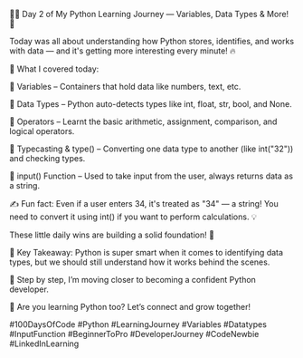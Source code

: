 👨‍💻 Day 2 of My Python Learning Journey — Variables, Data Types & More! 🐍

 Today was all about understanding how Python stores, identifies, and works with data — and it's getting more interesting every minute! 🔥

📘 What I covered today:

🔸 Variables – Containers that hold data like numbers, text, etc.

 🔸 Data Types – Python auto-detects types like int, float, str, bool, and None.

 🔸 Operators – Learnt the basic arithmetic, assignment, comparison, and logical operators.

 🔸 Typecasting & type() – Converting one data type to another (like int("32")) and checking types.

 🔸 input() Function – Used to take input from the user, always returns data as a string.

✍️ Fun fact: Even if a user enters 34, it's treated as "34" — a string! You need to convert it using int() if you want to perform calculations. 💡

 These little daily wins are building a solid foundation! 💪

📍 Key Takeaway: Python is super smart when it comes to identifying data types, but we should still understand how it works behind the scenes.

👣 Step by step, I’m moving closer to becoming a confident Python developer.

💬 Are you learning Python too? Let’s connect and grow together!

#100DaysOfCode #Python #LearningJourney #Variables #Datatypes #InputFunction #BeginnerToPro #DeveloperJourney #CodeNewbie #LinkedInLearning
